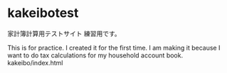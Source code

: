 # kakeibotest
家計簿計算用テストサイト
練習用です。

This is for practice.
I created it for the first time. I am making it because I want to do tax calculations for my household account book.
kakeibo/index.html